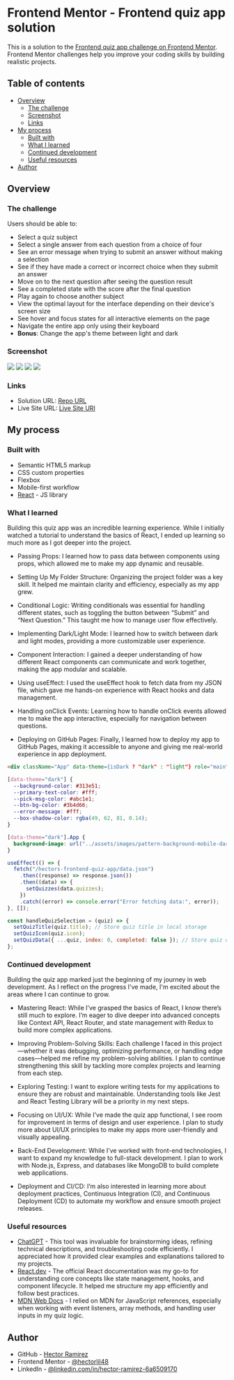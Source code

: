 # Frontend Mentor - Frontend quiz app solution

This is a solution to the [Frontend quiz app challenge on Frontend Mentor](https://www.frontendmentor.io/challenges/frontend-quiz-app-BE7xkzXQnU). Frontend Mentor challenges help you improve your coding skills by building realistic projects.

## Table of contents

- [Overview](#overview)
  - [The challenge](#the-challenge)
  - [Screenshot](#screenshot)
  - [Links](#links)
- [My process](#my-process)
  - [Built with](#built-with)
  - [What I learned](#what-i-learned)
  - [Continued development](#continued-development)
  - [Useful resources](#useful-resources)
- [Author](#author)

## Overview

### The challenge

Users should be able to:

- Select a quiz subject
- Select a single answer from each question from a choice of four
- See an error message when trying to submit an answer without making a selection
- See if they have made a correct or incorrect choice when they submit an answer
- Move on to the next question after seeing the question result
- See a completed state with the score after the final question
- Play again to choose another subject
- View the optimal layout for the interface depending on their device's screen size
- See hover and focus states for all interactive elements on the page
- Navigate the entire app only using their keyboard
- **Bonus**: Change the app's theme between light and dark

### Screenshot

![](./screenshots/desktop-light.png)
![](./screenshots/desktop-dark.png)
![](./screenshots/tablet-dark-active.png)
![](./screenshots/error-moblie-dark.png)

### Links

- Solution URL: [Repo URL](https://github.com/hectorlil48/hectors-frontend-quiz-app)
- Live Site URL: [Live Site URl](https://hectorlil48.github.io/hectors-frontend-quiz-app/)

## My process

### Built with

- Semantic HTML5 markup
- CSS custom properties
- Flexbox
- Mobile-first workflow
- [React](https://reactjs.org/) - JS library

### What I learned

Building this quiz app was an incredible learning experience. While I initially watched a tutorial to understand the basics of React, I ended up learning so much more as I got deeper into the project.

- Passing Props: I learned how to pass data between components using props, which allowed me to make my app dynamic and reusable.

- Setting Up My Folder Structure: Organizing the project folder was a key skill. It helped me maintain clarity and efficiency, especially as my app grew.

- Conditional Logic: Writing conditionals was essential for handling different states, such as toggling the button between “Submit” and “Next Question.” This taught me how to manage user flow effectively.

- Implementing Dark/Light Mode: I learned how to switch between dark and light modes, providing a more customizable user experience.

- Component Interaction: I gained a deeper understanding of how different React components can communicate and work together, making the app modular and scalable.

- Using useEffect: I used the useEffect hook to fetch data from my JSON file, which gave me hands-on experience with React hooks and data management.

- Handling onClick Events: Learning how to handle onClick events allowed me to make the app interactive, especially for navigation between questions.

- Deploying on GitHub Pages: Finally, I learned how to deploy my app to GitHub Pages, making it accessible to anyone and giving me real-world experience in app deployment.

```html
<div className="App" data-theme={isDark ? "dark" : "light"} role="main"></div>
```

```css
[data-theme="dark"] {
  --background-color: #313e51;
  --primary-text-color: #fff;
  --pick-msg-color: #abc1e1;
  --btn-bg-color: #3b4d66;
  --error-message: #fff;
  --box-shadow-color: rgba(49, 62, 81, 0.14);
}

[data-theme="dark"].App {
  background-image: url("../assets/images/pattern-background-mobile-dark.svg");
}
```

```js
useEffect(() => {
  fetch("/hectors-frontend-quiz-app/data.json")
    .then((response) => response.json())
    .then((data) => {
      setQuizzes(data.quizzes);
    })
    .catch((error) => console.error("Error fetching data:", error));
}, []);

const handleQuizSelection = (quiz) => {
  setQuizTitle(quiz.title); // Store quiz title in local storage
  setQuizIcon(quiz.icon);
  setQuizData({ ...quiz, index: 0, completed: false }); // Store quiz data
};
```

### Continued development

Building the quiz app marked just the beginning of my journey in web development. As I reflect on the progress I've made, I'm excited about the areas where I can continue to grow.

- Mastering React: While I’ve grasped the basics of React, I know there’s still much to explore. I’m eager to dive deeper into advanced concepts like Context API, React Router, and state management with Redux to build more complex applications.

- Improving Problem-Solving Skills: Each challenge I faced in this project—whether it was debugging, optimizing performance, or handling edge cases—helped me refine my problem-solving abilities. I plan to continue strengthening this skill by tackling more complex projects and learning from each step.

- Exploring Testing: I want to explore writing tests for my applications to ensure they are robust and maintainable. Understanding tools like Jest and React Testing Library will be a priority in my next steps.

- Focusing on UI/UX: While I’ve made the quiz app functional, I see room for improvement in terms of design and user experience. I plan to study more about UI/UX principles to make my apps more user-friendly and visually appealing.

- Back-End Development: While I’ve worked with front-end technologies, I want to expand my knowledge to full-stack development. I plan to work with Node.js, Express, and databases like MongoDB to build complete web applications.

- Deployment and CI/CD: I’m also interested in learning more about deployment practices, Continuous Integration (CI), and Continuous Deployment (CD) to automate my workflow and ensure smooth project releases.

### Useful resources

- [ChatGPT](https://chatgpt.com/) - This tool was invaluable for brainstorming ideas, refining technical descriptions, and troubleshooting code efficiently. I appreciated how it provided clear examples and explanations tailored to my projects.
- [React.dev](https://react.dev/) - The official React documentation was my go-to for understanding core concepts like state management, hooks, and component lifecycle. It helped me structure my app efficiently and follow best practices.
- [MDN Web Docs](https://developer.mozilla.org/en-US/) - I relied on MDN for JavaScript references, especially when working with event listeners, array methods, and handling user inputs in my quiz logic.

## Author

- GitHub - [Hector Ramirez](https://github.com/hectorlil48)
- Frontend Mentor - [@hectorlil48](https://www.frontendmentor.io/profile/hectorlil48)
- LinkedIn - [@linkedin.com/in/hector-ramirez-6a6509170](https://www.linkedin.com/in/hector-ramirez-6a6509170/)
